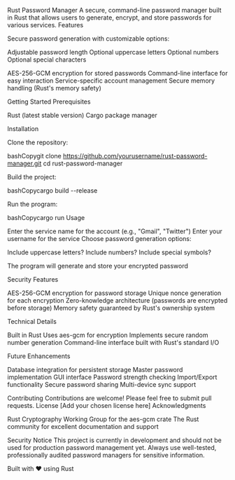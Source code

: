 Rust Password Manager
A secure, command-line password manager built in Rust that allows users to generate, encrypt, and store passwords for various services.
Features

Secure password generation with customizable options:

Adjustable password length
Optional uppercase letters
Optional numbers
Optional special characters


AES-256-GCM encryption for stored passwords
Command-line interface for easy interaction
Service-specific account management
Secure memory handling (Rust's memory safety)

Getting Started
Prerequisites

Rust (latest stable version)
Cargo package manager

Installation

Clone the repository:

bashCopygit clone https://github.com/yourusername/rust-password-manager.git
cd rust-password-manager

Build the project:

bashCopycargo build --release

Run the program:

bashCopycargo run
Usage

Enter the service name for the account (e.g., "Gmail", "Twitter")
Enter your username for the service
Choose password generation options:

Include uppercase letters?
Include numbers?
Include special symbols?


The program will generate and store your encrypted password

Security Features

AES-256-GCM encryption for password storage
Unique nonce generation for each encryption
Zero-knowledge architecture (passwords are encrypted before storage)
Memory safety guaranteed by Rust's ownership system

Technical Details

Built in Rust
Uses aes-gcm for encryption
Implements secure random number generation
Command-line interface built with Rust's standard I/O

Future Enhancements

Database integration for persistent storage
Master password implementation
GUI interface
Password strength checking
Import/Export functionality
Secure password sharing
Multi-device sync support

Contributing
Contributions are welcome! Please feel free to submit pull requests.
License
[Add your chosen license here]
Acknowledgments

Rust Cryptography Working Group for the aes-gcm crate
The Rust community for excellent documentation and support

Security Notice
This project is currently in development and should not be used for production password management yet. Always use well-tested, professionally audited password managers for sensitive information.

Built with ❤️ using Rust